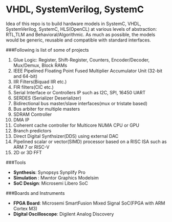 VHDL, SystemVerilog, SystemC
============================
Idea of this repo is to build hardware models in SystemC, VHDL, SystemVerilog, SystemC, HLS(OpenCL) at various levels of abstraction: RTL,TLM and Behavioral/Algorithmic.
As much as possible, the models would be generic, reusable and compatible with standard interfaces.

###Following is list of some of projects
1. Glue Logic: Register, Shift-Register, Counters, Encoder/Decoder, Mux/Demux, Block RAMs
2. IEEE Pipelined Floating Point Fused Multiplier Accumulator Unit (32-bit and 64-bit)
3. IIR Filters(Biquad IIR etc.)
4. FIR filters(CIC etc.)
5. Serial Interface or Controllers IP such as I2C, SPI, 16450 UART
6. SERDES (Serializer Deserializer)
7. Bidirectional bus master/slave interfaces(mux or tristate based)
8. Bus arbiter for multiple masters
9. SDRAM Controller
10. DMA IP
11. Coherent cache controller for Multicore NUMA CPU or GPU
12. Branch predictors
13. Direct Digital Synthsizer(DDS) using external DAC
14. Pipelined scalar or vector(SIMD) processor based on a RISC ISA such as ARM 7 or RISC-V
15. 2D or 3D FFT

###Tools
- **Synthesis**: Synopsys Synplify Pro
- **Simulation** : Mwntor Graphics Modelsim
- **SoC Design**: Microsemi Libero SoC

###Boards and Instruments
- **FPGA Board**: Microsemi SmartFusion Mixed Signal SoC(FPGA with ARM Cortex M3)
- **Digital Oscilloscope**: Digilent Analog Discovery



